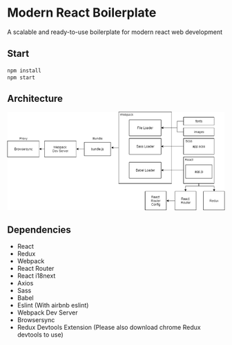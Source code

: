 # Modern React Boilerplate

A scalable and ready-to-use boilerplate for modern react web development

## Start

```
npm install
npm start
```


## Architecture
![](https://github.com/ivanhoe-dev/modern-react-boilerplate/blob/master/architecture.png?raw=true)

## Dependencies
- React
- Redux
- Webpack
- React Router
- React i18next
- Axios
- Sass
- Babel
- Eslint (With airbnb eslint)
- Webpack Dev Server
- Browsersync
- Redux Devtools Extension (Please also download chrome Redux devtools to use)

